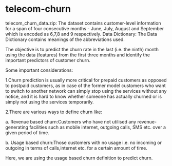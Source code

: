 # telecom-churn
telecom_churn_data.zip: The dataset contains customer-level information for a span of four consecutive months - June, July, August and September which is encoded as 6,7,8 and 9 respectively.
Data Dictionary: The Data Dictionary contains meanings of the abbreviations used.

The objective is to predict the churn rate in the last (i.e. the ninth) month using the data (features) from the first three months and identify the important predictors of customer churn.

Some important considerations:

1.Churn prediction is usually more critical for prepaid customers as opposed to postpaid customers, as in case of the former model  customers who want to switch to another network can simply stop using the services without any notice, and it is hard to know whether someone has actually churned or is simply not using the services temporarily.

2.There are various ways to define churn like:

  a. Revenue based churn:Customers who have not utilised any revenue-generating facilities such as mobile internet, outgoing calls, SMS etc. over a given period of time.
  
  b. Usage based churn:Those customers with no usage i.e. no incoming or outgoing in terms of calls,internet etc. for a certain amount of time.
  
Here, we are using the usage based churn definition to predict churn.
